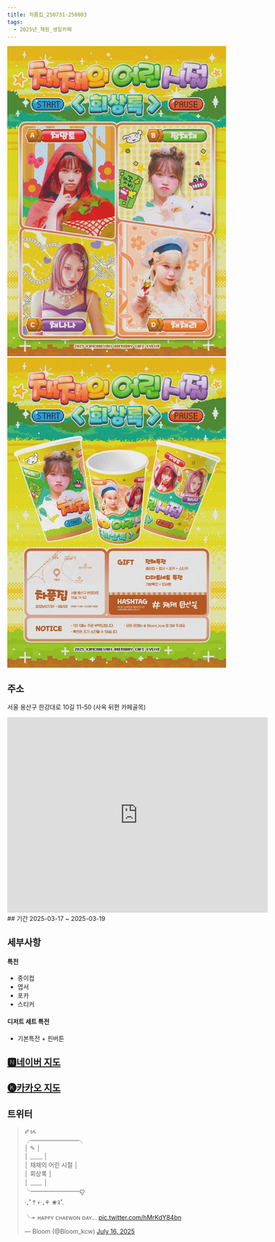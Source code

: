 ```yaml
---
title: 차품집_250731-250803
tags:
  - 2025년_채원_생일카페
---
```


<img src="/assets/1752662100.jpg"/>
<img src="/assets/1752662100 (1).jpg"/>

## 주소
서울 용산구 한강대로 10길 11-50
(사옥 뒤편 카페골목)
<iframe src="https://www.google.com/maps/embed?pb=!1m18!1m12!1m3!1d3164.29806765319!2d126.96220591335181!3d37.524470426419555!2m3!1f0!2f0!3f0!3m2!1i1024!2i768!4f13.1!3m3!1m2!1s0x357ca1886f9e9129%3A0xb71f724e57f213aa!2z7LCo7ZKI7KeR!5e0!3m2!1sko!2skr!4v1741356500590!5m2!1sko!2skr" width="600" height="450" style="border:0;" allowfullscreen="" loading="lazy" referrerpolicy="no-referrer-when-downgrade"></iframe>
## 기간
2025-03-17 ~ 2025-03-19

## 세부사항
#### 특전
- 종이컵
- 엽서
- 포카
- 스티커
#### 디저트 세트 특전
- 기본특전 + 핀버튼

## [🅽네이버 지도](https://naver.me/GmbMSa8j)
## [🅚카카오 지도](https://place.map.kakao.com/2061599067)
## 트위터
<blockquote class="twitter-tweet"><p lang="ko" dir="ltr">✐ᝰ<br> ╭――――――――╮<br> │ ✎ │<br> │ ﹏﹏ │<br> │ 채채의 어린 시절 │ <br> │ 회상록 │<br> │ ﹏﹏ │<br> ╰――――――――ꨄ<br>‧₊˚ 𖤣 𖥧‧₊⚘ ❀༉˚.<br> ╰➛ ʜᴀᴘᴘʏ ᴄʜᴀᴇᴡᴏɴ ᴅᴀʏ… <a href="https://t.co/hMrKdY84bn">pic.twitter.com/hMrKdY84bn</a></p>&mdash; Bloom (@Bloom_kcw) <a href="https://twitter.com/Bloom_kcw/status/1945427320015339651?ref_src=twsrc%5Etfw">July 16, 2025</a></blockquote> <script async src="https://platform.twitter.com/widgets.js" charset="utf-8"></script>